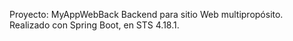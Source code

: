 Proyecto: MyAppWebBack
Backend para sitio Web multipropósito.
Realizado con Spring Boot, en  STS 4.18.1.

